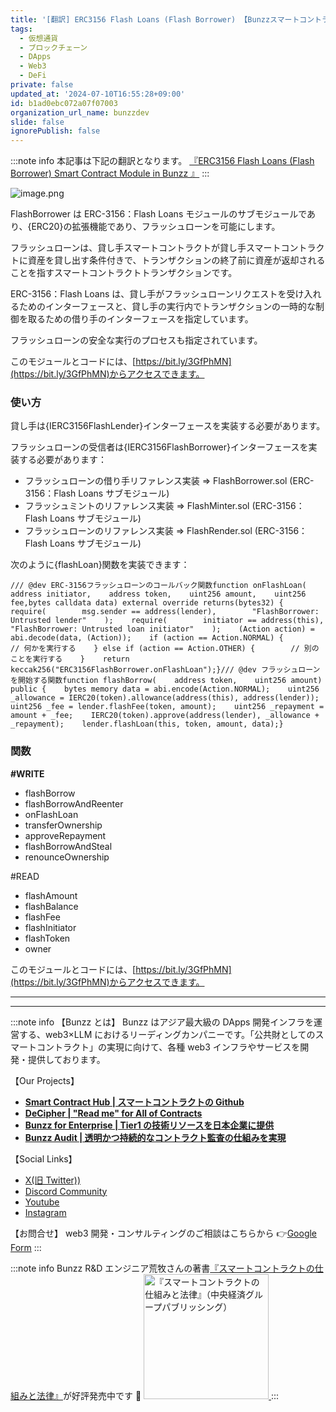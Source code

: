 ```yaml
---
title: '[翻訳] ERC3156 Flash Loans (Flash Borrower) 【Bunzzスマートコントラクトモジュール】'
tags:
  - 仮想通貨
  - ブロックチェーン
  - DApps
  - Web3
  - DeFi
private: false
updated_at: '2024-07-10T16:55:28+09:00'
id: b1ad0ebc072a07f07003
organization_url_name: bunzzdev
slide: false
ignorePublish: false
---
```

:::note info
本記事は下記の翻訳となります。
[『ERC3156 Flash Loans (Flash Borrower) Smart Contract Module in Bunzz 』]()
:::

![image.png](https://qiita-image-store.s3.ap-northeast-1.amazonaws.com/0/1926720/01302747-268d-2a7e-7265-32de3cf5967c.png)

FlashBorrower は ERC-3156：Flash Loans モジュールのサブモジュールであり、{ERC20}の拡張機能であり、フラッシュローンを可能にします。

フラッシュローンは、貸し手スマートコントラクトが貸し手スマートコントラクトに資産を貸し出す条件付きで、トランザクションの終了前に資産が返却されることを指すスマートコントラクトトランザクションです。

ERC-3156：Flash Loans は、貸し手がフラッシュローンリクエストを受け入れるためのインターフェースと、貸し手の実行内でトランザクションの一時的な制御を取るための借り手のインターフェースを指定しています。

フラッシュローンの安全な実行のプロセスも指定されています。

このモジュールとコードには、[https://bit.ly/3GfPhMN](https://bit.ly/3GfPhMN)からアクセスできます。

### 使い方

貸し手は{IERC3156FlashLender}インターフェースを実装する必要があります。

フラッシュローンの受信者は{IERC3156FlashBorrower}インターフェースを実装する必要があります：

- フラッシュローンの借り手リファレンス実装 => FlashBorrower.sol (ERC-3156：Flash Loans サブモジュール)
- フラッシュミントのリファレンス実装 => FlashMinter.sol (ERC-3156：Flash Loans サブモジュール)
- フラッシュローンのリファレンス実装 => FlashRender.sol (ERC-3156：Flash Loans サブモジュール)

次のように{flashLoan}関数を実装できます：

```
/// @dev ERC-3156フラッシュローンのコールバック関数function onFlashLoan(    address initiator,    address token,    uint256 amount,    uint256 fee,bytes calldata data) external override returns(bytes32) {    require(        msg.sender == address(lender),        "FlashBorrower: Untrusted lender"    );    require(        initiator == address(this),        "FlashBorrower: Untrusted loan initiator"    );    (Action action) = abi.decode(data, (Action));    if (action == Action.NORMAL) {        // 何かを実行する    } else if (action == Action.OTHER) {        // 別のことを実行する    }    return keccak256("ERC3156FlashBorrower.onFlashLoan");}/// @dev フラッシュローンを開始する関数function flashBorrow(    address token,    uint256 amount) public {    bytes memory data = abi.encode(Action.NORMAL);    uint256 _allowance = IERC20(token).allowance(address(this), address(lender));    uint256 _fee = lender.flashFee(token, amount);    uint256 _repayment = amount + _fee;    IERC20(token).approve(address(lender), _allowance + _repayment);    lender.flashLoan(this, token, amount, data);}
```

### 関数

**#WRITE**

- flashBorrow
- flashBorrowAndReenter
- onFlashLoan
- transferOwnership
- approveRepayment
- flashBorrowAndSteal
- renounceOwnership

#READ

- flashAmount
- flashBalance
- flashFee
- flashInitiator
- flashToken
- owner

このモジュールとコードには、[https://bit.ly/3GfPhMN](https://bit.ly/3GfPhMN)からアクセスできます。

---

---

:::note info
【Bunzz とは】
Bunzz はアジア最大級の DApps 開発インフラを運営する、web3×LLM におけるリーディングカンパニーです。「公共財としてのスマートコントラクト」の実現に向けて、各種 web3 インフラやサービスを開発・提供しております。

【Our Projects】

- **[Smart Contract Hub | スマートコントラクトの Github](https://www.bunzz.dev/)**
- **[DeCipher | "Read me" for All of Contracts](https://www.bunzz.dev/decipher)**
- **[Bunzz for Enterprise | Tier1 の技術リソースを日本企業に提供](https://enterprise.bunzz.dev/ja)**
- **[Bunzz Audit | 透明かつ持続的なコントラクト監査の仕組みを実現](hhttps://www.bunzz.dev/audit)**

【Social Links】

- [X(旧 Twitter))](https://twitter.com/BunzzDev)
- [Discord Community](https://t.co/6hHgssJdvW)
- [Youtube](https://www.youtube.com/@bunzzdev)
- [Instagram](https://www.instagram.com/bunzzdev/)

【お問合せ】
web3 開発・コンサルティングのご相談はこちらから 👉[Google Form](https://forms.gle/4tgQjWSw2MMMZW6E6)
:::

:::note info
Bunzz R&D エンジニア荒牧さんの著書[『スマートコントラクトの仕組みと法律』](https://amzn.to/3V03sNH)が好評発売中です 📕
<a href="https://amzn.to/3V03sNH" rel="nofollow" referrerpolicy="no-referrer-when-downgrade">
<img
    src="https://m.media-amazon.com/images/I/81wopoZ1K4L._SY522_.jpg"
    alt="『スマートコントラクトの仕組みと法律』（中央経済グループパブリッシング）"
    width="200px"
    height="auto"
    Style="border: 0px;"
  />
</a>
:::
